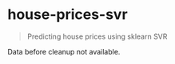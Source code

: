# house-prices-svr

> Predicting house prices using sklearn SVR

Data before cleanup not available.
